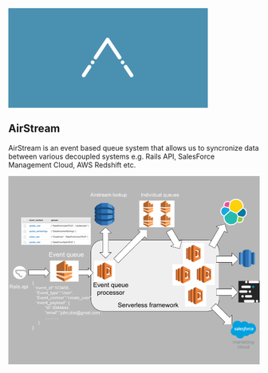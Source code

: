 <img src="assets/airstream-logo.png" alt="AirStream Logo" align="center" width="400" height="200"> 

## AirStream

AirStream is an event based queue system that allows us to syncronize data between various decoupled systems e.g. Rails API, SalesForce Management Cloud, AWS Redshift etc.

<img src="assets/aistream-v2-bg.png" alt="AirStream Logo"> 


